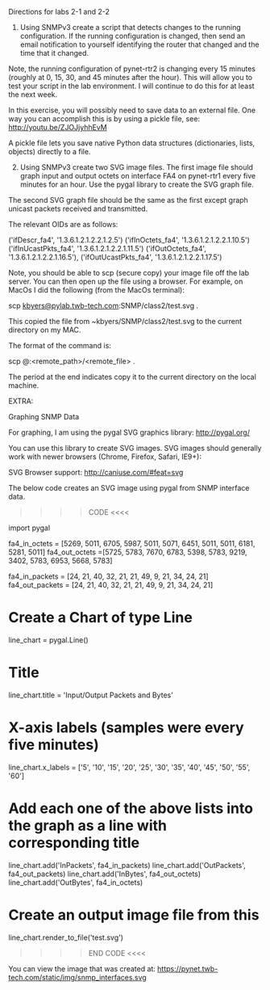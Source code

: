 Directions for labs 2-1 and 2-2





1. Using SNMPv3 create a script that detects changes to the running configuration. If the running configuration is changed, then send an email notification to yourself identifying the router that changed and the time that it changed.

Note, the running configuration of pynet-rtr2 is changing every 15 minutes (roughly at 0, 15, 30, and 45 minutes after the hour).  This will allow you to test your script in the lab environment. I will continue to do this for at least the next week.

In this exercise, you will possibly need to save data to an external file. One way you can accomplish this is by using a pickle file, see:   
    http://youtu.be/ZJOJjyhhEvM  

A pickle file lets you save native Python data structures (dictionaries, lists, objects) directly to a file.


2. Using SNMPv3 create two SVG image files.  The first image file should graph input and output octets on interface FA4 on pynet-rtr1 every five minutes for an hour.  Use the pygal library to create the SVG graph file.  

The second SVG graph file should be the same as the first except graph unicast packets received and transmitted.

The relevant OIDs are as follows:

('ifDescr_fa4', '1.3.6.1.2.1.2.2.1.2.5')
('ifInOctets_fa4', '1.3.6.1.2.1.2.2.1.10.5')
('ifInUcastPkts_fa4', '1.3.6.1.2.1.2.2.1.11.5')
('ifOutOctets_fa4', '1.3.6.1.2.1.2.2.1.16.5'),
('ifOutUcastPkts_fa4', '1.3.6.1.2.1.2.2.1.17.5')


Note, you should be able to scp (secure copy) your image file off the lab server. You can then open up the file using a browser.  For example, on MacOs I did the following (from the MacOs terminal):

scp kbyers@pylab.twb-tech.com:SNMP/class2/test.svg .

This copied the file from ~kbyers/SNMP/class2/test.svg to the current directory on my MAC.  

The format of the command is:

scp <remote-username>@<remote-hostname>:<remote_path>/<remote_file> .

The period at the end indicates copy it to the current directory on the local machine.




EXTRA:

Graphing SNMP Data

For graphing, I am using the pygal SVG graphics library:
http://pygal.org/

You can use this library to create SVG images.  SVG images should generally work with newer browsers (Chrome, Firefox, Safari, IE9+):

SVG Browser support:
http://caniuse.com/#feat=svg



The below code creates an SVG image using pygal from SNMP interface data.

>>>> CODE <<<<

import pygal

fa4_in_octets = [5269, 5011, 6705, 5987, 5011, 5071, 6451, 5011, 
                                5011, 6181, 5281, 5011]
fa4_out_octets =[5725, 5783, 7670, 6783, 5398, 5783, 9219, 3402, 
                                5783, 6953, 5668, 5783]

fa4_in_packets = [24, 21, 40, 32, 21, 21, 49, 9, 21, 34, 24, 21]
fa4_out_packets = [24, 21, 40, 32, 21, 21, 49, 9, 21, 34, 24, 21]

# Create a Chart of type Line
line_chart = pygal.Line()

# Title
line_chart.title = 'Input/Output Packets and Bytes'

# X-axis labels (samples were every five minutes)
line_chart.x_labels = ['5', '10', '15', '20', '25', '30', '35', '40', '45', '50', '55', '60']

# Add each one of the above lists into the graph as a line with corresponding title
line_chart.add('InPackets', fa4_in_packets)
line_chart.add('OutPackets',  fa4_out_packets)
line_chart.add('InBytes', fa4_out_octets)
line_chart.add('OutBytes', fa4_in_octets)

# Create an output image file from this
line_chart.render_to_file('test.svg')

>>>> END CODE <<<<

You can view the image that was created at:
https://pynet.twb-tech.com/static/img/snmp_interfaces.svg

